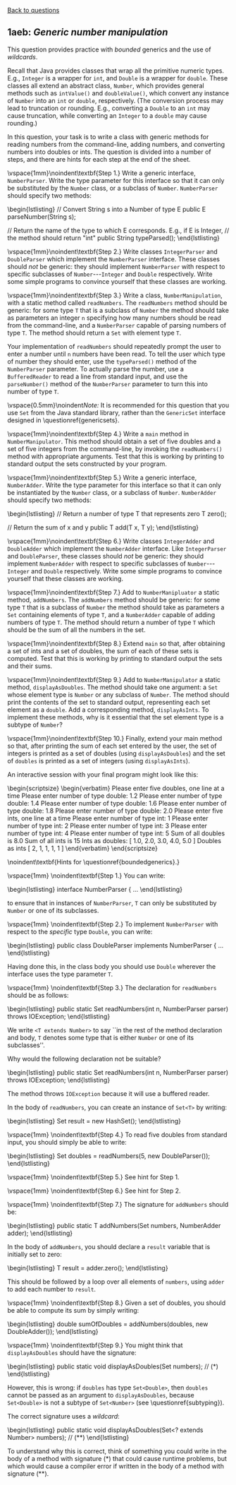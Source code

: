 [Back to questions](../README.md)

## 1aeb: *Generic number manipulation*

This question provides practice with *bounded* generics and the use of *wildcards*.

Recall that Java provides classes that wrap all the primitive numeric types.  E.g., `Integer` is
 a wrapper for `int`, and `Double` is a wrapper for `double`.  These classes
 all extend an abstract class, `Number`, which provides general methods such as `intValue()`
 and `doubleValue()`, which convert any instance of `Number` into an `int`
 or `double`, respectively.  (The conversion process may lead to truncation or rounding.
 E.g., converting a `Double` to an `int` may cause truncation,
 while converting an `Integer` to a `double` may cause rounding.)

In this question, your task is to write a class with generic methods for reading numbers from the command-line,
adding numbers, and converting numbers into doubles or ints.  The question is divided into a number of steps,
and there are hints for each step at the end of the sheet.

\vspace{1mm}\noindent\textbf{Step 1.} Write a generic interface, `NumberParser`.  Write the
type parameter for this interface so that it can only be substituted by the `Number` class,
or a subclass of `Number`.  `NumberParser` should specify two methods:

\begin{lstlisting}
// Convert String s into a Number of type E
public E parseNumber(String s);

// Return the name of the type to which E corresponds.  E.g., if E is Integer,
// the method should return "int"
public String typeParsed();
\end{lstlisting}

\vspace{1mm}\noindent\textbf{Step 2.} Write classes `IntegerParser` and `DoubleParser`
which implement the `NumberParser` interface.  These classes should *not* be generic: they
should implement `NumberParser` with respect to specific subclasses of `Number`---`Integer`
and `Double` respectively.  Write some simple programs to convince yourself that these classes are working.

\vspace{1mm}\noindent\textbf{Step 3.} Write a class, `NumberManipulation`, with a static method
called `readNumbers`.  The `readNumbers` method should be generic: for some type `T` that is
a subclass of `Number` the method should take as parameters an integer `n` specifying how many numbers should
be read from the command-line, and a `NumberParser` capable of parsing numbers of type `T`.  The method should
return a `Set` with element type `T`.

Your implementation of `readNumbers` should repeatedly prompt the user to enter a number until `n` numbers
have been read.  To tell the user which type of number they should enter, use the `typeParsed()` method of the
`NumberParser` parameter.  To actually parse the number, use a `BufferedReader` to read a line from standard
input, and use the `parseNumber()` method of the `NumberParser` parameter to turn this into number of type
`T`.

\vspace{0.5mm}\noindent*Note:* It is recommended for this question that you use `Set` from the Java standard library, rather than
the `GenericSet` interface designed in \questionref{genericsets}.

\vspace{1mm}\noindent\textbf{Step 4.} Write a `main` method in `NumberManipulator`.  This method should obtain
a set of five doubles and a set of five integers from the command-line, by invoking the `readNumbers()` method with appropriate arguments.
Test that this is working by printing to standard output the sets constructed by your program.

\vspace{1mm}\noindent\textbf{Step 5.} Write a generic interface, `NumberAdder`.  Write the
type parameter for this interface so that it can only be instantiated by the `Number` class,
or a subclass of `Number`.  `NumberAdder` should specify two methods:

\begin{lstlisting}
// Return a number of type T that represents zero
T zero();

// Return the sum of x and y
public T add(T x, T y);
\end{lstlisting}

\vspace{1mm}\noindent\textbf{Step 6.} Write classes `IntegerAdder` and `DoubleAdder`
which implement the `NumberAdder` interface.  Like `IntegerParser` and `DoubleParser`,
these classes should *not* be generic: they
should implement `NumberAdder` with respect to specific subclasses of `Number`---`Integer`
and `Double` respectively.  Write some simple programs to convince yourself that these classes are working.

\vspace{1mm}\noindent\textbf{Step 7.} Add to `NumberManipluator` a static method, `addNumbers`.
The `addNumbers` method should be generic: for some type `T` that is
a subclass of `Number` the method should take as parameters a `Set` containing elements of
type `T`, and a `NumberAdder` capable of adding numbers of type `T`.  The method should
return a number of type `T` which should be the sum of all the numbers in the set.

\vspace{1mm}\noindent\textbf{Step 8.} Extend `main` so that, after obtaining a set of ints and a set of
doubles, the sum of each of these sets is computed.  Test that this is working by printing to standard output the sets
and their sums.

\vspace{1mm}\noindent\textbf{Step 9.} Add to `NumberManipulator` a static method, `displayAsDoubles`.
The method should take one argument: a `Set` whose element type is `Number` or any subclass of
`Number`.  The method should print the contents of the set to standard output, representing each set element
as a `double`.  Add a corresponding method, `displayAsInts`.  To implement these methods, why is
it essential that the set element type is a subtype of `Number`?

\vspace{1mm}\noindent\textbf{Step 10.} Finally, extend your main method so that, after printing the sum of each set
entered by the user, the set of integers is printed as a set of doubles (using `displayAsDoubles`) and
the set of `doubles` is printed as a set of integers (using `displayAsInts`).

An interactive session with your final program might look like this:

\begin{scriptsize}
\begin{verbatim}
Please enter five doubles, one line at a time
Please enter number of type double:
1.2
Please enter number of type double:
1.4
Please enter number of type double:
1.6
Please enter number of type double:
1.8
Please enter number of type double:
2.0
Please enter five ints, one line at a time
Please enter number of type int:
1
Please enter number of type int:
2
Please enter number of type int:
3
Please enter number of type int:
4
Please enter number of type int:
5
Sum of all doubles is 8.0
Sum of all ints is 15
Ints as doubles:
[ 1.0, 2.0, 3.0, 4.0, 5.0 ]
Doubles as ints
[ 2, 1, 1, 1, 1 ]
\end{verbatim}
\end{scriptsize}



\noindent\textbf{Hints for \questionref{boundedgenerics}.}

\vspace{1mm}
\noindent\textbf{Step 1.} You can write:

\begin{lstlisting}
interface NumberParser<T extends Number> { ...
\end{lstlisting}

to ensure that in instances of `NumberParser`, `T`
can only be substituted by `Number` or one of its subclasses.

\vspace{1mm}
\noindent\textbf{Step 2.} To implement `NumberParser` with
respect to the *specific* type `Double`, you can write:

\begin{lstlisting}
public class DoubleParser implements NumberParser<Double> { ...
\end{lstlisting}

Having done this, in the class body you should use `Double`
wherever the interface uses the type parameter `T`.

\vspace{1mm}
\noindent\textbf{Step 3.} The declaration for `readNumbers` should
be as follows:

\begin{lstlisting}
public static <T extends Number> Set<T> readNumbers(int n, NumberParser<T> parser) throws IOException;
\end{lstlisting}

We write `<T extends Number>` to say ``in the rest of the method declaration and body,
`T` denotes some type that is either `Number` or one of its subclasses''.

Why would the following declaration not be suitable?

\begin{lstlisting}
public static Set<Number> readNumbers(int n, NumberParser<Number> parser) throws IOException;
\end{lstlisting}

The method throws `IOException` because it will use a buffered reader.

In the body of `readNumbers`, you can create an instance of `Set<T>` by writing:

\begin{lstlisting}
Set<T> result = new HashSet<T>();
\end{lstlisting}

\vspace{1mm}
\noindent\textbf{Step 4.} To read five doubles from standard input, you should simply be able to write:

\begin{lstlisting}
Set<Double> doubles = readNumbers(5, new DoubleParser());
\end{lstlisting}

\vspace{1mm}
\noindent\textbf{Step 5.} See hint for Step 1.

\vspace{1mm}
\noindent\textbf{Step 6.} See hint for Step 2.

\vspace{1mm}
\noindent\textbf{Step 7.} The signature for `addNumbers` should be:

\begin{lstlisting}
public static <T extends Number> T addNumbers(Set<T> numbers, NumberAdder<T> adder);
\end{lstlisting}

In the body of `addNumbers`, you should declare a `result` variable that is initially set to zero:

\begin{lstlisting}
T result = adder.zero();
\end{lstlisting}

This should be followed by a loop over all elements of `numbers`, using `adder` to add each number
to `result`.

\vspace{1mm}
\noindent\textbf{Step 8.} Given a set of doubles, you should be able to compute its sum by simply writing:

\begin{lstlisting}
double sumOfDoubles = addNumbers(doubles, new DoubleAdder());
\end{lstlisting}

\vspace{1mm}
\noindent\textbf{Step 9.} You might think that `displayAsDoubles` should have the signature:

\begin{lstlisting}
public static void displayAsDoubles(Set<Number> numbers); // (*)
\end{lstlisting}

However, this is wrong: if `doubles` has type `Set<Double>`, then `doubles`
cannot be passed as an argument to `displayAsDoubles`, because `Set<Double>` is not
a subtype of `Set<Number>` (see \questionref{subtyping}).

The correct signature uses a *wildcard*:

\begin{lstlisting}
public static void displayAsDoubles(Set<? extends Number> numbers); // (**)
\end{lstlisting}

To understand why this is correct, think of something you could write in the body of a method with signature (*)
that could cause runtime problems, but which would cause a compiler error if written in the body of a method
with signature (**).

